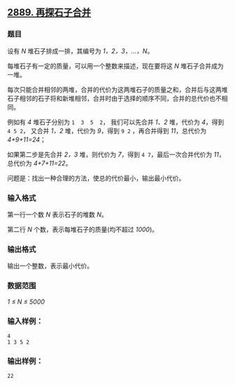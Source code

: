 ## [2889. 再探石子合并](https://www.acwing.com/problem/content/2892/)

### 题目

设有 *N* 堆石子排成一排，其编号为 *1，2，3，…，N*。

每堆石子有一定的质量，可以用一个整数来描述，现在要将这 *N* 堆石子合并成为一堆。

每次只能合并相邻的两堆，合并的代价为这两堆石子的质量之和，合并后与这两堆石子相邻的石子将和新堆相邻，合并时由于选择的顺序不同，合并的总代价也不相同。

例如有 *4* 堆石子分别为 `1  3  5  2`， 我们可以先合并 *1、2* 堆，代价为 *4*，得到 `4 5 2`， 又合并 *1，2* 堆，代价为 *9*，得到 `9 2` ，再合并得到 *11*，总代价为 *4+9+11=24*；

如果第二步是先合并 *2，3* 堆，则代价为 *7*，得到 `4 7`，最后一次合并代价为 *11*，总代价为 *4+7+11=22*。

问题是：找出一种合理的方法，使总的代价最小，输出最小代价。

### 输入格式

第一行一个数 *N* 表示石子的堆数 *N*。

第二行 *N* 个数，表示每堆石子的质量(均不超过 *1000*)。

### 输出格式

输出一个整数，表示最小代价。

### 数据范围

*1 ≤ N ≤ 5000*

### 输入样例：

```
4
1 3 5 2
```

### 输出样例：

```
22
```
